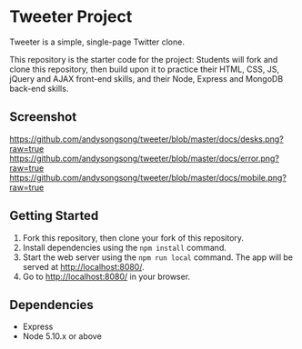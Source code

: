# Tweeter Project

Tweeter is a simple, single-page Twitter clone.

This repository is the starter code for the project: Students will fork and clone this repository, then build upon it to practice their HTML, CSS, JS, jQuery and AJAX front-end skills, and their Node, Express and MongoDB back-end skills.

## Screenshot

https://github.com/andysongsong/tweeter/blob/master/docs/desks.png?raw=true
https://github.com/andysongsong/tweeter/blob/master/docs/error.png?raw=true
https://github.com/andysongsong/tweeter/blob/master/docs/mobile.png?raw=true

## Getting Started

1. Fork this repository, then clone your fork of this repository.
2. Install dependencies using the `npm install` command.
3. Start the web server using the `npm run local` command. The app will be served at <http://localhost:8080/>.
4. Go to <http://localhost:8080/> in your browser.

## Dependencies

- Express
- Node 5.10.x or above
